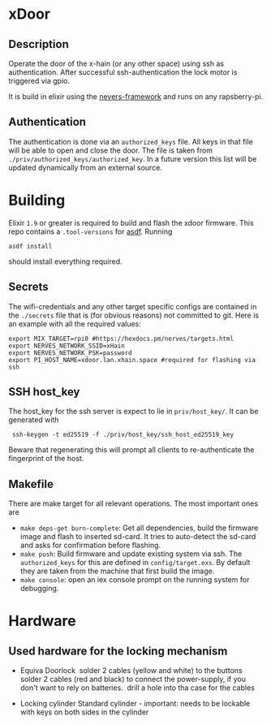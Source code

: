 # xDoor

## Description

Operate the door of the x-hain (or any other space) using ssh as authentication. After successful ssh-authentication the lock motor is triggered via gpio.

It is build in elixir using the [nevers-framework](https://hexdocs.pm/nerves/getting-started.html) and runs on any rapsberry-pi.

## Authentication

The authentication is done via an `authorized_keys` file. All keys in that file will be able to open and close the door. The file is taken from `./priv/authorized_keys/authorized_key`. In a future version this list will be updated dynamically from an external source.

# Building

Elixir `1.9` or greater is required to build and flash the xdoor firmware. This repo contains a `.tool-versions` for [asdf](https://asdf-vm.com). Running 
```
asdf install
``` 
should install everything required.

## Secrets

The wifi-credentials and any other target specific configs are contained in the `./secrets` file that is (for obvious reasons) not committed to git. Here is an example with all the required values:

```
export MIX_TARGET=rpi0 #https://hexdocs.pm/nerves/targets.html
export NERVES_NETWORK_SSID=xHain
export NERVES_NETWORK_PSK=password
export PI_HOST_NAME=xdoor.lan.xhain.space #required for flashing via ssh
```

## SSH host_key

The host_key for the ssh server is expect to lie in `priv/host_key/`. It can be generated with 
```
 ssh-keygen -t ed25519 -f ./priv/host_key/ssh_host_ed25519_key
```
Beware that regenerating this will prompt all clients to re-authenticate the fingerprint of the host.

## Makefile 

There are make target for all relevant operations. The most important ones are

* `make deps-get burn-complete`: Get all dependencies, build the firmware image and flash to inserted sd-card. It tries to auto-detect the sd-card and asks for confirmation before flashing.
* `make push`: Build firmware and update existing system via ssh. The `authorized_keys` for this are defined in `config/target.exs`. By default they are taken from the machine that first build the image.
* `make console`: open an iex console prompt on the running system for debugging.


# Hardware

## Used hardware for the locking mechanism
* Equiva Doorlock
<img href=https://www.eq-3.de/assets/images/3/Eqiva-Bluethooth-Smart-Tuerschlossantrieb-V-oS_142950A0_stiwa-b947e9f2.png></img>
solder 2 cables (yellow and white) to the buttons
<img href=https://files.x-hain.de/index.php/s/jXqJgEF7y3HWRHt></img>
solder 2 cables (red and black) to connect the power-supply, if you don't want to rely on batteries.
<img href=https://files.x-hain.de/index.php/s/tdT44XT4kYpza6Y></img>
drill a hole into tha case for the cables


* Locking cylinder
Standard cylinder - important: needs to be lockable with keys on both sides in the cylinder